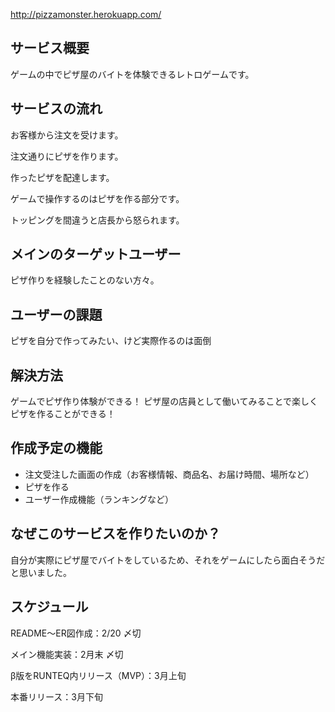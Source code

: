 http://pizzamonster.herokuapp.com/
## サービス概要
ゲームの中でピザ屋のバイトを体験できるレトロゲームです。

## サービスの流れ
お客様から注文を受けます。

注文通りにピザを作ります。

作ったピザを配達します。

ゲームで操作するのはピザを作る部分です。

トッピングを間違うと店長から怒られます。

## メインのターゲットユーザー
ピザ作りを経験したことのない方々。

## ユーザーの課題
ピザを自分で作ってみたい、けど実際作るのは面倒

## 解決方法
ゲームでピザ作り体験ができる！
ピザ屋の店員として働いてみることで楽しくピザを作ることができる！

## 作成予定の機能
- 注文受注した画面の作成（お客様情報、商品名、お届け時間、場所など）
- ピザを作る
- ユーザー作成機能（ランキングなど）

## なぜこのサービスを作りたいのか？
自分が実際にピザ屋でバイトをしているため、それをゲームにしたら面白そうだと思いました。

## スケジュール

README〜ER図作成：2/20 〆切

メイン機能実装：2月末 〆切

β版をRUNTEQ内リリース（MVP）：3月上旬

本番リリース：3月下旬
